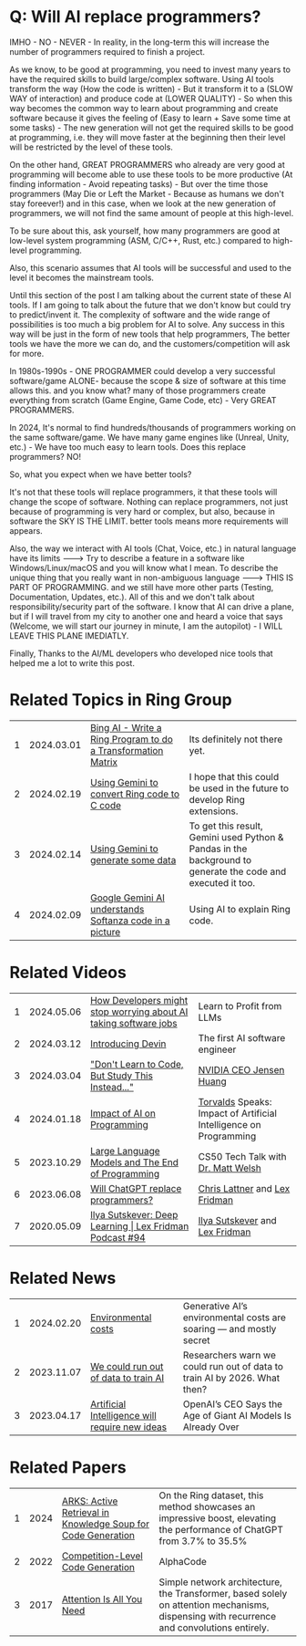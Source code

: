 Q: Will AI replace programmers?
===============================

IMHO - NO - NEVER - In reality, in the long-term this will increase the number of programmers required to finish a project.

As we know, to be good at programming, you need to invest many years to have the required skills to build large/complex software. Using AI tools transform the way (How the code is written) - But it transform it to a (SLOW WAY of interaction) and produce code at (LOWER QUALITY) - So when this way becomes the common way to learn about programming and create software because it gives the feeling of (Easy to learn + Save some time at some tasks) - The new generation will not get the required skills to be good at programming, i.e. they will move faster at the beginning then their level will be restricted by the level of these tools.

On the other hand, GREAT PROGRAMMERS who already are very good at programming will become able to use these tools to be more productive (At finding information - Avoid repeating tasks) - But over the time those programmers (May Die or Left the Market - Because as humans we don't stay foreever!) and in this case, when we look at the new generation of programmers, we will not find the same amount of people at this high-level.

To be sure about this, ask yourself, how many programmers are good at low-level system programming (ASM, C/C++, Rust, etc.) compared to high-level programming. 

Also, this scenario assumes that AI tools will be successful and used to the level it becomes the mainstream tools.

Until this section of the post I am talking about the current state of these AI tools. If I am going to talk about the future that we don't know but could try to predict/invent it. The complexity of software and the wide range of possibilities is too much a big problem for AI to solve. Any success in this way will be just in the form of new tools that help programmers, The better tools we have the more we can do, and the customers/competition will ask for more.

In 1980s-1990s - ONE PROGRAMMER could develop a very successful software/game ALONE- because the scope & size of software at this time allows this. and you know what? many of those programmers create everything from scratch (Game Engine, Game Code, etc) - Very GREAT PROGRAMMERS.

In 2024, It's normal to find hundreds/thousands of programmers working on the same software/game. We have many game engines like (Unreal, Unity, etc.) - We have too much easy to learn tools. Does this replace programmers? NO!

So, what you expect when we have better tools?

It's not that these tools will replace programmers, it that these tools will change the scope of software. Nothing can replace programmers, not just because of programming is very hard or complex, but also, because in software the SKY IS THE LIMIT. better tools means more requirements will appears.

Also, the way we interact with AI tools (Chat, Voice, etc.) in natural language have its limits ---> Try to describe a feature in a software like Windows/Linux/macOS and you will know what I mean. To describe the unique thing that you really want in non-ambiguous language ---> THIS IS PART OF PROGRAMMING. and we still have more other parts (Testing, Documentation, Updates, etc.). All of this and we don't talk about responsibility/security part of the software. I know that AI can drive a plane, but if I will travel from my city to another one and heard a voice that says (Welcome, we will start our journey in minute, I am the autopilot) - I WILL LEAVE THIS PLANE IMEDIATLY.

Finally, Thanks to the AI/ML developers who developed nice tools that helped me a lot to write this post.

Related Topics in Ring Group
============================

<table>
	<tr>
		<td>
			1
		</td>
		<td>
			2024.03.01
		</td>
		<td>
			 <a href="https://groups.google.com/g/ring-lang/c/4pwiHF_Q_pc"> Bing AI - Write a Ring Program to do a Transformation Matrix </a>
		</td>
		<td>
			 Its definitely not there yet.
		</td>
	</tr>
	<tr>
		<td>
			2
		</td>
		<td>
			2024.02.19
		</td>
		<td>
			 <a href="https://groups.google.com/g/ring-lang/c/SwvVrVwdmbQ/m/ac04OMSMAAAJ"> Using Gemini to convert Ring code to C code </a>
		</td>
		<td>
			 I hope that this could be used in the future to develop Ring extensions.
		</td>
	</tr>
	<tr>
		<td>
			3
		</td>
		<td>
			2024.02.14
		</td>
		<td>
			 <a href="https://groups.google.com/g/ring-lang/c/-1CERIbb23I/m/3L7tv3kzAQAJ"> Using Gemini to generate some data </a>
		</td>
		<td>
			 To get this result, Gemini used Python & Pandas in the background to generate the code and executed it too.
		</td>
	</tr>
	<tr>
		<td>
			4
		</td>
		<td>
			2024.02.09
		</td>
		<td>
			 <a href="https://groups.google.com/g/ring-lang/c/_WCLUmnoLls/m/Gou_RFxBAAAJ"> Google Gemini AI understands Softanza code in a picture </a>
		</td>
		<td>
			 Using AI to explain Ring code.
		</td>
	</tr>
</table>


Related Videos
==============

<table>
	<tr>
		<td>
			1
		</td>
		<td>
			2024.05.06
		</td>
		<td>
			 <a href="https://www.youtube.com/watch?v=nkdZRBFtqSs"> How Developers might stop worrying about AI taking software jobs </a>
		</td>
		<td>
			 Learn to Profit from LLMs
		</td>
	</tr>
	<tr>
		<td>
			2
		</td>
		<td>
			2024.03.12
		</td>
		<td>
			 <a href="https://www.youtube.com/watch?v=fjHtjT7GO1c"> Introducing Devin </a>
		</td>
		<td>
			 The first AI software engineer
		</td>
	</tr>
	<tr>
		<td>
			3
		</td>
		<td>
			2024.03.04
		</td>
		<td>
			 <a href="https://www.youtube.com/watch?v=vEd-LqBCONg"> "Don't Learn to Code, But Study This Instead..." </a>
		</td>
		<td>
			 <a href="https://en.wikipedia.org/wiki/Jensen_Huang"> NVIDIA CEO Jensen Huang </a>
		</td>
	</tr>
	<tr>
		<td>
			4
		</td>
		<td>
			2024.01.18
		</td>
		<td>
			 <a href="https://www.youtube.com/watch?v=VHHT6W-N0ak"> Impact of AI on Programming </a>
		</td>
		<td>
			 <a href="https://en.wikipedia.org/wiki/Linus_Torvalds">Torvalds</a> Speaks: Impact of Artificial Intelligence on Programming
		</td>
	</tr>
	<tr>
		<td>
			5
		</td>
		<td>
			2023.10.29
		</td>
		<td>
			 <a href="https://www.youtube.com/watch?v=JhCl-GeT4jw"> Large Language Models and The End of Programming </a>
		</td>
		<td>
			  CS50 Tech Talk with <a href="https://en.wikipedia.org/wiki/Matt_Welsh_(computer_scientist)">Dr. Matt Welsh</a>
		</td>
	</tr>
	<tr>
		<td>
			6
		</td>
		<td>
			2023.06.08
		</td>
		<td>
			 <a href="https://www.youtube.com/watch?v=ltQ9pbFukUo"> Will ChatGPT replace programmers? </a>
		</td>
		<td>
			 <a href="https://en.wikipedia.org/wiki/Chris_Lattner">Chris Lattner</a> and <a href="https://en.wikipedia.org/wiki/Lex_Fridman">Lex Fridman</a>
		</td>
	</tr>
	<tr>
		<td>
			7
		</td>
		<td>
			2020.05.09
		</td>
		<td>
			 <a href="https://www.youtube.com/watch?v=13CZPWmke6A"> Ilya Sutskever: Deep Learning | Lex Fridman Podcast #94 </a>
		</td>
		<td>
			 <a href="https://en.wikipedia.org/wiki/Ilya Sutskever">Ilya Sutskever</a> and <a href="https://en.wikipedia.org/wiki/Lex_Fridman">Lex Fridman</a>
		</td>
	</tr>
</table>


Related News
============

<table>
	<tr>
		<td>
			1
		</td>
		<td>
			2024.02.20
		</td>
		<td>
			 <a href="https://www.nature.com/articles/d41586-024-00478-x"> Environmental costs </a>
		</td>
		<td>
			 Generative AI’s environmental costs are soaring — and mostly secret
		</td>
	</tr>
	<tr>
		<td>
			2
		</td>
		<td>
			2023.11.07
		</td>
		<td>
			 <a href="https://theconversation.com/researchers-warn-we-could-run-out-of-data-to-train-ai-by-2026-what-then-216741"> We could run out of data to train AI </a>
		</td>
		<td>
			 Researchers warn we could run out of data to train AI by 2026. What then?
		</td>
	</tr>
	<tr>
		<td>
			3
		</td>
		<td>
			2023.04.17
		</td>
		<td>
			 <a href="https://www.wired.com/story/openai-ceo-sam-altman-the-age-of-giant-ai-models-is-already-over/"> Artificial Intelligence will require new ideas </a>
		</td>
		<td>
			 OpenAI’s CEO Says the Age of Giant AI Models Is Already Over
		</td>
	</tr>
</table>


Related Papers
==============

<table>
	<tr>
		<td>
			1
		</td>
		<td>
			2024
		</td>
		<td>
			 <a href="https://arxiv.org/pdf/2402.12317.pdf"> ARKS: Active Retrieval in Knowledge Soup for Code Generation </a>
		</td>
		<td>
			On the Ring dataset,
this method showcases an impressive boost, elevating the
performance of ChatGPT from 3.7% to 35.5%
		</td>
	</tr>
	<tr>
		<td>
			2
		</td>
		<td>
			2022
		</td>
		<td>
			 <a href="https://arxiv.org/pdf/2203.07814.pdf"> Competition-Level Code Generation </a>
		</td>
		<td>
			 AlphaCode
		</td>
	</tr>
	<tr>
		<td>
			3
		</td>
		<td>
			2017
		</td>
		<td>
			 <a href="https://proceedings.neurips.cc/paper/2017/file/3f5ee243547dee91fbd053c1c4a845aa-Paper.pdf"> Attention Is All You Need </a>
		</td>
		<td>
			 Simple network architecture, the Transformer,
based solely on attention mechanisms, dispensing with recurrence and convolutions
entirely.
		</td>
	</tr>
</table>

